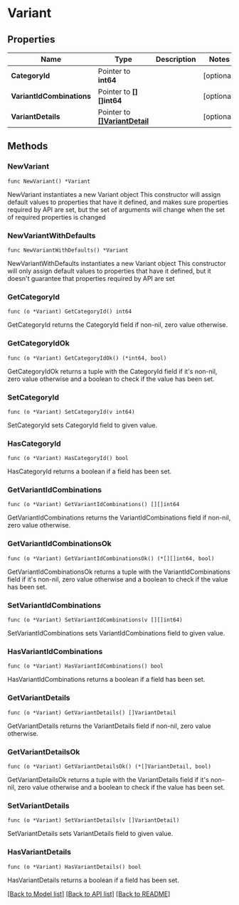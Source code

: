 # Variant

## Properties

Name | Type | Description | Notes
------------ | ------------- | ------------- | -------------
**CategoryId** | Pointer to **int64** |  | [optional] 
**VariantIdCombinations** | Pointer to **[][]int64** |  | [optional] 
**VariantDetails** | Pointer to [**[]VariantDetail**](VariantDetail.md) |  | [optional] 

## Methods

### NewVariant

`func NewVariant() *Variant`

NewVariant instantiates a new Variant object
This constructor will assign default values to properties that have it defined,
and makes sure properties required by API are set, but the set of arguments
will change when the set of required properties is changed

### NewVariantWithDefaults

`func NewVariantWithDefaults() *Variant`

NewVariantWithDefaults instantiates a new Variant object
This constructor will only assign default values to properties that have it defined,
but it doesn't guarantee that properties required by API are set

### GetCategoryId

`func (o *Variant) GetCategoryId() int64`

GetCategoryId returns the CategoryId field if non-nil, zero value otherwise.

### GetCategoryIdOk

`func (o *Variant) GetCategoryIdOk() (*int64, bool)`

GetCategoryIdOk returns a tuple with the CategoryId field if it's non-nil, zero value otherwise
and a boolean to check if the value has been set.

### SetCategoryId

`func (o *Variant) SetCategoryId(v int64)`

SetCategoryId sets CategoryId field to given value.

### HasCategoryId

`func (o *Variant) HasCategoryId() bool`

HasCategoryId returns a boolean if a field has been set.

### GetVariantIdCombinations

`func (o *Variant) GetVariantIdCombinations() [][]int64`

GetVariantIdCombinations returns the VariantIdCombinations field if non-nil, zero value otherwise.

### GetVariantIdCombinationsOk

`func (o *Variant) GetVariantIdCombinationsOk() (*[][]int64, bool)`

GetVariantIdCombinationsOk returns a tuple with the VariantIdCombinations field if it's non-nil, zero value otherwise
and a boolean to check if the value has been set.

### SetVariantIdCombinations

`func (o *Variant) SetVariantIdCombinations(v [][]int64)`

SetVariantIdCombinations sets VariantIdCombinations field to given value.

### HasVariantIdCombinations

`func (o *Variant) HasVariantIdCombinations() bool`

HasVariantIdCombinations returns a boolean if a field has been set.

### GetVariantDetails

`func (o *Variant) GetVariantDetails() []VariantDetail`

GetVariantDetails returns the VariantDetails field if non-nil, zero value otherwise.

### GetVariantDetailsOk

`func (o *Variant) GetVariantDetailsOk() (*[]VariantDetail, bool)`

GetVariantDetailsOk returns a tuple with the VariantDetails field if it's non-nil, zero value otherwise
and a boolean to check if the value has been set.

### SetVariantDetails

`func (o *Variant) SetVariantDetails(v []VariantDetail)`

SetVariantDetails sets VariantDetails field to given value.

### HasVariantDetails

`func (o *Variant) HasVariantDetails() bool`

HasVariantDetails returns a boolean if a field has been set.


[[Back to Model list]](../README.md#documentation-for-models) [[Back to API list]](../README.md#documentation-for-api-endpoints) [[Back to README]](../README.md)


